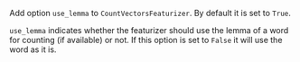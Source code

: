 Add option `use_lemma` to `CountVectorsFeaturizer`. By default it is set to `True`.

`use_lemma` indicates whether the featurizer should use the lemma of a word for counting (if available) or not.
If this option is set to `False` it will use the word as it is.
